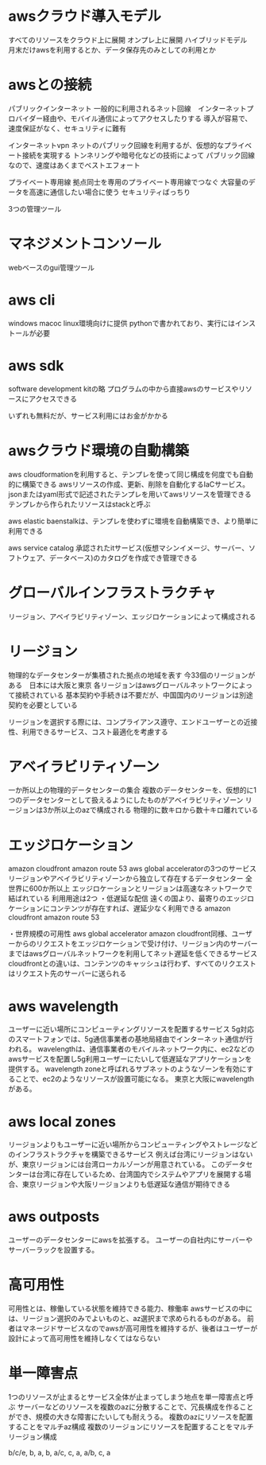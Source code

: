 # awsクラウド導入モデル
すべてのリソースをクラウド上に展開
オンプレ上に展開
ハイブリッドモデル　月末だけawsを利用するとか、データ保存先のみとしての利用とか

# awsとの接続
パブリックインターネット
一般的に利用されるネット回線　インターネットプロバイダー経由や、モバイル通信によってアクセスしたりする
導入が容易で、速度保証がなく、セキュリティに難有

インターネットvpn
ネットのパブリック回線を利用するが、仮想的なプライベート接続を実現する
トンネリングや暗号化などの技術によって
パブリック回線なので、速度はあくまでベストエフォート

プライベート専用線
拠点同士を専用のプライベート専用線でつなぐ
大容量のデータを高速に通信したい場合に使う
セキュリティばっちり

3つの管理ツール
# マネジメントコンソール
webベースのgui管理ツール

# aws cli
windows macoc linux環境向けに提供
pythonで書かれており、実行にはインストールが必要

# aws sdk
software development kitの略
プログラムの中から直接awsのサービスやリソースにアクセスできる

いずれも無料だが、サービス利用にはお金がかかる

# awsクラウド環境の自動構築
aws cloudformationを利用すると、テンプレを使って同じ構成を何度でも自動的に構築できる
awsリソースの作成、更新、削除を自動化するIaCサービス。jsonまたはyaml形式で記述されたテンプレを用いてawsリソースを管理できる
テンプレから作られたリソースはstackと呼ぶ

aws elastic baenstalkは、テンプレを使わずに環境を自動構築でき、より簡単に利用できる

aws service catalog
承認されたitサービス(仮想マシンイメージ、サーバー、ソフトウェア、データベース)のカタログを作成でき管理できる

# グローバルインフラストラクチャ
リージョン、アベイラビリティゾーン、エッジロケーションによって構成される

# リージョン
物理的なデータセンターが集積された拠点の地域を表す
今33個のリージョンがある　日本には大阪と東京
各リージョンはawsグローバルネットワークによって接続されている
基本契約や手続きは不要だが、中国国内のリージョンは別途契約を必要としている

リージョンを選択する際には、コンプライアンス遵守、エンドユーザーとの近接性、利用できるサービス、コスト最適化を考慮する

# アベイラビリティゾーン
一か所以上の物理的データセンターの集合
複数のデータセンターを、仮想的に1つのデータセンターとして扱えるようにしたものがアベイラビリティゾーン
リージョンは3か所以上のazで構成される
物理的に数キロから数十キロ離れている

# エッジロケーション
amazon cloudfront amazon route 53 aws global acceleratorの3つのサービス
リージョンやアベイラビリティゾーンから独立して存在するデータセンター
全世界に600か所以上
エッジロケーションとリージョンは高速なネットワークで結ばれている
利用用途は2つ
・低遅延な配信
遠くの国より、最寄りのエッジロケーションにコンテンツが存在すれば、遅延少なく利用できる
amazon cloudfront amazon route 53

・世界規模の可用性
aws global accelerator
amazon cloudfront同様、ユーザーからのリクエストをエッジロケーションで受け付け、リージョン内のサーバーまではawsグローバルネットワークを利用してネット遅延を低くできるサービス
cloudfrontとの違いは、コンテンツのキャッシュは行わず、すべてのリクエストはリクエスト先のサーバーに送られる

# aws wavelength
ユーザーに近い場所にコンピューティングリソースを配置するサービス
5g対応のスマートフォンでは、5g通信事業者の基地局経由でインターネット通信が行われる。
wavelengthは、通信事業者のモバイルネットワーク内に、ec2などのawsサービスを配置し5g利用ユーザーにたいして低遅延なアプリケーションを提供する。
wavelength zoneと呼ばれるサブネットのようなゾーンを有効にすることで、ec2のようなリソースが設置可能になる。
東京と大阪にwavelengthがある。

# aws local zones
リージョンよりもユーザーに近い場所からコンピューティングやストレージなどのインフラストラクチャを構築できるサービス
例えば台湾にリージョンはないが、東京リージョンには台湾ローカルゾーンが用意されている。
このデータセンターは台湾に存在しているため、台湾国内でシステムやアプリを展開する場合、東京リージョンや大阪リージョンよりも低遅延な通信が期待できる

# aws outposts
ユーザーのデータセンターにawsを拡張する。
ユーザーの自社内にサーバーやサーバーラックを設置する。

# 高可用性
可用性とは、稼働している状態を維持できる能力、稼働率
awsサービスの中には、リージョン選択のみでよいものと、az選択まで求められるものがある。
前者はマネージドサービスなのでawsが高可用性を維持するが、後者はユーザーが設計によって高可用性を維持しなくてはならない

# 単一障害点
1つのリソースが止まるとサービス全体が止まってしまう地点を単一障害点と呼ぶ
サーバーなどのリソースを複数のazに分散することで、冗長構成を作ることができ、規模の大きな障害にたいしても耐えうる。
複数のazにリソースを配置することをマルチaz構成
複数のリージョンにリソースを配置することをマルチリージョン構成

b/c/e, b, a, b, a/c, c, a, a/b, c, a